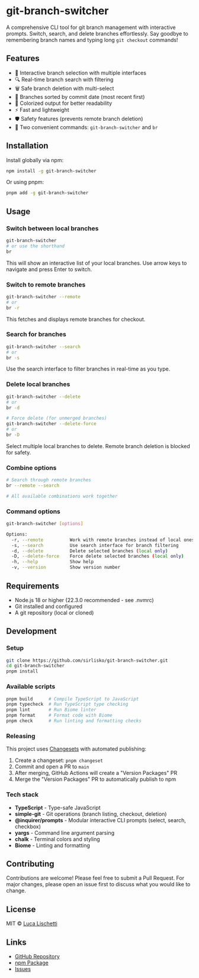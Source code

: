 # git-branch-switcher

A comprehensive CLI tool for git branch management with interactive prompts. Switch, search, and delete branches effortlessly. Say goodbye to remembering branch names and typing long `git checkout` commands!

## Features

- 🚀 Interactive branch selection with multiple interfaces
- 🔍 Real-time branch search with filtering
- 🗑️ Safe branch deletion with multi-select
- 📅 Branches sorted by commit date (most recent first)
- 🎨 Colorized output for better readability
- ⚡ Fast and lightweight
- 🛡️ Safety features (prevents remote branch deletion)
- 🔧 Two convenient commands: `git-branch-switcher` and `br`

## Installation

Install globally via npm:

```bash
npm install -g git-branch-switcher
```

Or using pnpm:

```bash
pnpm add -g git-branch-switcher
```

## Usage

### Switch between local branches

```bash
git-branch-switcher
# or use the shorthand
br
```

This will show an interactive list of your local branches. Use arrow keys to navigate and press Enter to switch.

### Switch to remote branches

```bash
git-branch-switcher --remote
# or
br -r
```

This fetches and displays remote branches for checkout.

### Search for branches

```bash
git-branch-switcher --search
# or
br -s
```

Use the search interface to filter branches in real-time as you type.

### Delete local branches

```bash
git-branch-switcher --delete
# or
br -d

# Force delete (for unmerged branches)
git-branch-switcher --delete-force
# or
br -D
```

Select multiple local branches to delete. Remote branch deletion is blocked for safety.

### Combine options

```bash
# Search through remote branches
br --remote --search

# All available combinations work together
```

### Command options

```bash
git-branch-switcher [options]

Options:
  -r, --remote          Work with remote branches instead of local ones
  -s, --search          Use search interface for branch filtering
  -d, --delete          Delete selected branches (local only)
  -D, --delete-force    Force delete selected branches (local only)
  -h, --help            Show help
  -v, --version         Show version number
```

## Requirements

- Node.js 18 or higher (22.3.0 recommended - see .nvmrc)
- Git installed and configured
- A git repository (local or cloned)

## Development

### Setup

```bash
git clone https://github.com/sirlisko/git-branch-switcher.git
cd git-branch-switcher
pnpm install
```

### Available scripts

```bash
pnpm build      # Compile TypeScript to JavaScript
pnpm typecheck  # Run TypeScript type checking
pnpm lint       # Run Biome linter
pnpm format     # Format code with Biome
pnpm check      # Run linting and formatting checks
```

### Releasing

This project uses [Changesets](https://github.com/changesets/changesets) with automated publishing:

1. Create a changeset: `pnpm changeset`
2. Commit and open a PR to `main`
3. After merging, GitHub Actions will create a "Version Packages" PR
4. Merge the "Version Packages" PR to automatically publish to npm

### Tech stack

- **TypeScript** - Type-safe JavaScript
- **simple-git** - Git operations (branch listing, checkout, deletion)
- **@inquirer/prompts** - Modular interactive CLI prompts (select, search, checkbox)
- **yargs** - Command line argument parsing
- **chalk** - Terminal colors and styling
- **Biome** - Linting and formatting

## Contributing

Contributions are welcome! Please feel free to submit a Pull Request. For major changes, please open an issue first to discuss what you would like to change.

## License

MIT © [Luca Lischetti](https://sirlisko.com)

## Links

- [GitHub Repository](https://github.com/sirlisko/git-branch-switcher)
- [npm Package](https://www.npmjs.com/package/git-branch-switcher)
- [Issues](https://github.com/sirlisko/git-branch-switcher/issues)

